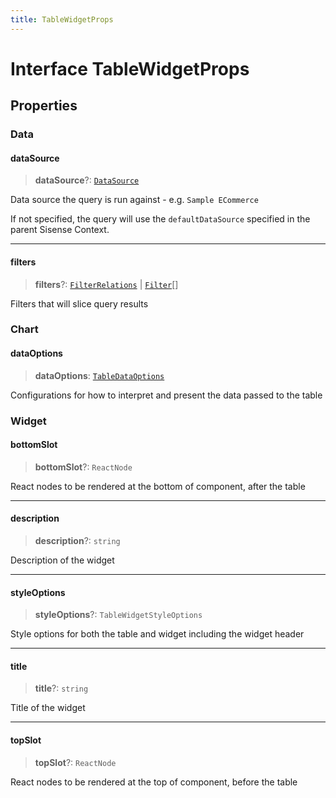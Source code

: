 ```yaml
---
title: TableWidgetProps
---
```


# Interface TableWidgetProps

## Properties

### Data

#### dataSource

> **dataSource**?: [`DataSource`](../../sdk-data/type-aliases/type-alias.DataSource.md)

Data source the query is run against - e.g. `Sample ECommerce`

If not specified, the query will use the `defaultDataSource` specified in the parent Sisense Context.

***

#### filters

> **filters**?: [`FilterRelations`](../../sdk-data/interfaces/interface.FilterRelations.md) \| [`Filter`](../../sdk-data/interfaces/interface.Filter.md)[]

Filters that will slice query results

### Chart

#### dataOptions

> **dataOptions**: [`TableDataOptions`](interface.TableDataOptions.md)

Configurations for how to interpret and present the data passed to the table

### Widget

#### bottomSlot

> **bottomSlot**?: `ReactNode`

React nodes to be rendered at the bottom of component, after the table

***

#### description

> **description**?: `string`

Description of the widget

***

#### styleOptions

> **styleOptions**?: `TableWidgetStyleOptions`

Style options for both the table and widget including the widget header

***

#### title

> **title**?: `string`

Title of the widget

***

#### topSlot

> **topSlot**?: `ReactNode`

React nodes to be rendered at the top of component, before the table
